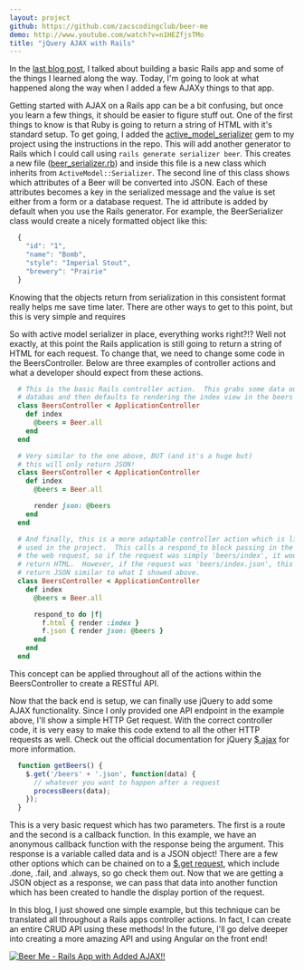 ```yaml
---
layout: project
github: https://github.com/zacscodingclub/beer-me
demo: http://www.youtube.com/watch?v=n1HEZfjsTMo
title: "jQuery AJAX with Rails"
---
```


In the [last blog post](http://zacscodingclub.github.io/display-errors-rails-activerecord-errors/), I talked about building a basic Rails app and some of the things I learned along the way.  Today, I'm going to look at what happened along the way when I added a few AJAXy things to that app.

Getting started with AJAX on a Rails app can be a bit confusing, but once you learn a few things, it should be easier to figure stuff out.  One of the first things to know is that Ruby is going to return a string of HTML with it's standard setup.  To get going, I added the [active_model_serializer](https://github.com/rails-api/active_model_serializers) gem to my project using the instructions in the repo.  This will add another generator to Rails which I could call using `rails generate serializer beer`.  This creates a new file ([beer_serializer.rb](https://github.com/zacscodingclub/beer-me/blob/34d4ebc71d2d485ec276e8e30e3bc8da916e3a8b/app/serializers/beer_serializer.rb)) and inside this file is a new class which inherits from `ActiveModel::Serializer`.  The second line of this class shows which attributes of a Beer will be converted into JSON.  Each of these attributes becomes a key in the serialized message and the value is set either from a form or a database request. The id attribute is added by default when you use the Rails generator. For example, the BeerSerializer class would create a nicely formatted object like this:

```javascript
  {
    "id": "1",
    "name": "Bomb",
    "style": "Imperial Stout",
    "brewery": "Prairie"
  }
```
Knowing that the objects return from serialization in this consistent format really helps me save time later.  There are other ways to get to this point, but this is very simple and requires

So with active model serializer in place, everything works right?!?  Well not exactly, at this point the Rails application is still going to return a string of HTML for each request.  To change that, we need to change some code in the BeersController.  Below are three examples of controller actions and what a developer should expect from these actions.

```ruby
  # This is the basic Rails controller action.  This grabs some data out of the
  # databas and then defaults to rendering the index view in the beers folder.
  class BeersController < ApplicationController
    def index
      @beers = Beer.all
    end
  end

  # Very similar to the one above, BUT (and it's a huge but)
  # this will only return JSON!
  class BeersController < ApplicationController
    def index
      @beers = Beer.all

      render json: @beers
    end
  end

  # And finally, this is a more adaptable controller action which is like what I
  # used in the project.  This calls a respond_to block passing in the format of
  # the web request, so if the request was simply 'beers/index', it would
  # return HTML.  However, if the request was 'beers/index.json', this will
  # return JSON similar to what I showed above.
  class BeersController < ApplicationController
    def index
      @beers = Beer.all

      respond_to do |f|
        f.html { render :index }
        f.json { render json: @beers }
      end
    end
  end
```
This concept can be applied throughout all of the actions within the BeersController to create a RESTful API.  

Now that the back end is setup, we can finally use jQuery to add some AJAX functionality.  Since I only provided one API endpoint in the example above, I'll show a simple HTTP Get request.  With the correct controller code, it is very easy to make this code extend to all the other HTTP requests as well.  Check out the official documentation for jQuery [$.ajax](http://api.jquery.com/jquery.ajax/) for more information.

```javascript
  function getBeers() {
    $.get('/beers' + '.json', function(data) {
      // whatever you want to happen after a request
      processBeers(data);
    });
  }
```
This is a very basic request which has two parameters.  The first is a route and the second is a callback function. In this example, we have an anonymous callback function with the response being the argument.  This response is a variable called data and is a JSON object! There are a few other options which can be chained on to a [$.get request](https://api.jquery.com/jquery.get/), which include .done, .fail, and .always, so go check them out.  Now that we are getting a JSON object as a response, we can pass that data into another function which has been created to handle the display portion of the request.

In this blog, I just showed one simple example, but this technique can be translated all throughout a Rails apps controller actions.  In fact, I can create an entire CRUD API using these methods!  In the future, I'll go delve deeper into creating a more amazing API and using Angular on the front end!


[![Beer Me - Rails App with Added AJAX!! ](http://img.youtube.com/vi/sbhN0W47CSg/0.jpg)](http://www.youtube.com/watch?v=n1HEZfjsTMo)
